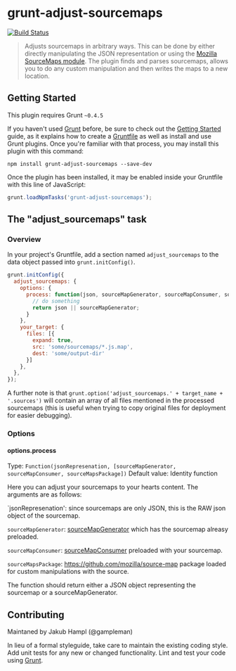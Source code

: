 # grunt-adjust-sourcemaps

[![Build Status](https://travis-ci.org/rightscale/grunt-adjust-sourcemaps.svg?branch=master)](https://travis-ci.org/rightscale/grunt-adjust-sourcemaps)

> Adjusts sourcemaps in arbitrary ways. This can be done by either directly manipulating the JSON representation or using the [Mozilla SourceMaps module](https://github.com/mozilla/source-map). The plugin finds and parses sourcemaps, allows you to do any custom manipulation and then writes the maps to a new location.

## Getting Started
This plugin requires Grunt `~0.4.5`

If you haven't used [Grunt](http://gruntjs.com/) before, be sure to check out the [Getting Started](http://gruntjs.com/getting-started) guide, as it explains how to create a [Gruntfile](http://gruntjs.com/sample-gruntfile) as well as install and use Grunt plugins. Once you're familiar with that process, you may install this plugin with this command:

```shell
npm install grunt-adjust-sourcemaps --save-dev
```

Once the plugin has been installed, it may be enabled inside your Gruntfile with this line of JavaScript:

```js
grunt.loadNpmTasks('grunt-adjust-sourcemaps');
```

## The "adjust_sourcemaps" task

### Overview
In your project's Gruntfile, add a section named `adjust_sourcemaps` to the data object passed into `grunt.initConfig()`.

```js
grunt.initConfig({
  adjust_sourcemaps: {
    options: {
      process: function(json, sourceMapGenerator, sourceMapConsumer, sourceMapPackage) {
        // do something
        return json || sourceMapGenerator;
      }
    },
    your_target: {
      files: [{
        expand: true,
        src: 'some/sourcemaps/*.js.map',
        dest: 'some/output-dir'
      }]
    },
  },
});
```

A further note is that `grunt.option('adjust_sourcemaps.' + target_name + '.sources')`
will contain an array of all files mentioned in the processed sourcemaps (this is
useful when trying to copy original files for deployment for easier debugging).

### Options

#### options.process
Type: `Function(jsonRepresenation, [sourceMapGenerator, sourceMapConsumer, sourceMapsPackage])`
Default value: Identity function

Here you can adjust your sourcemaps to your hearts content. The arguments are as follows:

`jsonRepresenation': since sourcemaps are only JSON, this is the RAW json object of the sourcemap.

`sourceMapGenerator`: [sourceMapGenerator](https://github.com/mozilla/source-map#sourcemapgenerator) which has the sourcemap alreasy preloaded.

`sourceMapConsumer`: [sourceMapConsumer](https://github.com/mozilla/source-map#sourcemapconsumer) preloaded with your sourcemap.

`sourceMapsPackage`: https://github.com/mozilla/source-map package loaded for custom manipulations with the source.

The function should return either a JSON object representing the sourcemap or a sourceMapGenerator.


## Contributing

Maintaned by Jakub Hampl (@gampleman)

In lieu of a formal styleguide, take care to maintain the existing coding style. Add unit tests for any new or changed functionality. Lint and test your code using [Grunt](http://gruntjs.com/).
